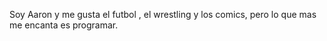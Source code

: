 Soy Aaron y me gusta el futbol , el wrestling y los comics, pero lo que mas me encanta es programar.